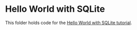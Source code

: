 # Hello World with SQLite

This folder holds code for the [Hello World with SQLite tutorial](https://github.com/xaya/xaya_tutorials/wiki/Hello-World-with-SQLite).


